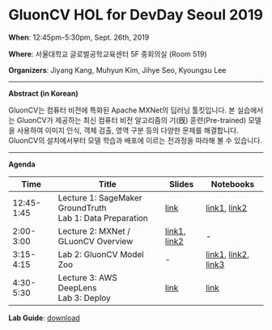 # GluonCV HOL for DevDay Seoul 2019
**When**: 12:45pm-5:30pm, Sept. 26th, 2019

**Where**: 서울대학교 글로벌공학교육센터 5F 중회의실 (Room 519)

**Organizers**: Jiyang Kang, Muhyun Kim, Jihye Seo, Kyoungsu Lee

------

**Abstract (in Korean)**

GluonCV는 컴퓨터 비전에 특화된 Apache MXNet의 딥러닝 툴킷입니다. 본 실습에서는 GluonCV가 제공하는 최신 컴퓨터 비전 알고리즘의 기(旣) 훈련(Pre-trained) 모델을 사용하여 이미지 인식, 객체 검출, 영역 구분 등의 다양한 문제를 해결합니다. GluonCV의 설치에서부터 모델 학습과 배포에 이르는 전과정을 따라해 볼 수 있습니다.

------

**Agenda**

| Time       | Title                                                        | Slides                                                       | Notebooks                                                    |
| ---------- | ------------------------------------------------------------ | ------------------------------------------------------------ | ------------------------------------------------------------ |
| 12:45-1:45 | Lecture 1: SageMaker GroundTruth<br />Lab 1: Data Preparation | [link](slides/devday-hol-gluoncv-lecture-1.pdf)              | [link1](lab1-data-preparation/gluoncv-lab1.1-labelling.ipynb), [link2](lab1-data-preparation/gluoncv-lab1.2-creating-recordio.ipynb) |
| 2:00-3:00  | Lecture 2: MXNet / GLuonCV Overview                          | [link1](slides/devday-hol-gluoncv-lecture-2-1.pdf), [link2](slides/devday-hol-gluoncv-lecture-2-2.pdf) | -                                                            |
| 3:15-4:15  | Lab 2: GluonCV Model Zoo                                     | -                                                            | [link1](lab2-gluoncv/gluoncv-lab2.1-pretrained.ipynb), [link2](lab2-gluoncv/gluoncv-lab2.2-transfer-learning.ipynb), [link3](lab2-gluoncv/gluoncv-lab2.3-transfer-learning-yolov3.ipynb) |
| 4:30-5:30  | Lecture 3: AWS DeepLens<br />Lab 3: Deploy                   | [link](slides/devday-hol-gluoncv-lecture-3.pdf)              | [link](lab3-deeplens/gluoncv-lab3-deeplens.ipynb)            |

**Lab Guide**: [download](slides/devday-hol-gluoncv-lab-guide.pdf)

